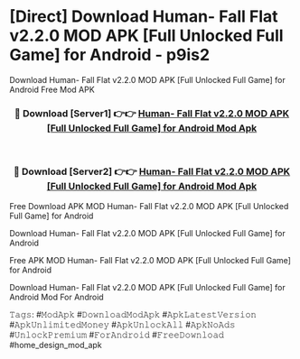 # [Direct] Download Human- Fall Flat v2.2.0 MOD APK [Full Unlocked Full Game] for Android - p9is2
Download Human- Fall Flat v2.2.0 MOD APK [Full Unlocked Full Game] for Android Free Mod APK

<div align="center">
<h3>🔴 Download [Server1] 👉👉 <a href="https://apk-comot.site?title=Human-_Fall_Flat_v2.2.0_MOD_APK_[Full_Unlocked_Full_Game]_for_Android">Human- Fall Flat v2.2.0 MOD APK [Full Unlocked Full Game] for Android Mod Apk</a></h3><br>

<h3>🔴 Download [Server2] 👉👉 <a href="https://apk-comot.site?title=Human-_Fall_Flat_v2.2.0_MOD_APK_[Full_Unlocked_Full_Game]_for_Android">Human- Fall Flat v2.2.0 MOD APK [Full Unlocked Full Game] for Android Mod Apk</a></h3>
</div>


Free Download APK MOD Human- Fall Flat v2.2.0 MOD APK [Full Unlocked Full Game] for Android

Download Human- Fall Flat v2.2.0 MOD APK [Full Unlocked Full Game] for Android 

Free APK MOD Human- Fall Flat v2.2.0 MOD APK [Full Unlocked Full Game] for Android 

Download Human- Fall Flat v2.2.0 MOD APK [Full Unlocked Full Game] for Android Mod For Android

𝚃𝚊𝚐𝚜: #𝙼𝚘𝚍𝙰𝚙𝚔 #𝙳𝚘𝚠𝚗𝚕𝚘𝚊𝚍𝙼𝚘𝚍𝙰𝚙𝚔 #𝙰𝚙𝚔𝙻𝚊𝚝𝚎𝚜𝚝𝚅𝚎𝚛𝚜𝚒𝚘𝚗 #𝙰𝚙𝚔𝚄𝚗𝚕𝚒𝚖𝚒𝚝𝚎𝚍𝙼𝚘𝚗𝚎𝚢 #𝙰𝚙𝚔𝚄𝚗𝚕𝚘𝚌𝚔𝙰𝚕𝚕 #𝙰𝚙𝚔𝙽𝚘𝙰𝚍𝚜 #𝚄𝚗𝚕𝚘𝚌𝚔𝙿𝚛𝚎𝚖𝚒𝚞𝚖 #𝙵𝚘𝚛𝙰𝚗𝚍𝚛𝚘𝚒𝚍 #𝙵𝚛𝚎𝚎𝙳𝚘𝚠𝚗𝚕𝚘𝚊𝚍 #home_design_mod_apk